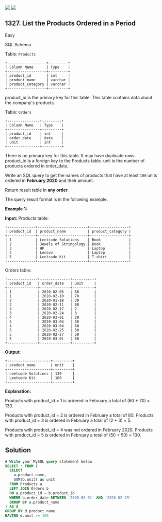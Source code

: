 [![](https://img.shields.io/github/stars/javadev/LeetCode-in-Java?label=Stars&style=flat-square)](https://github.com/javadev/LeetCode-in-Java)
[![](https://img.shields.io/github/forks/javadev/LeetCode-in-Java?label=Fork%20me%20on%20GitHub%20&style=flat-square)](https://github.com/javadev/LeetCode-in-Java/fork)

## 1327\. List the Products Ordered in a Period

Easy

SQL Schema

Table: `Products`

    +------------------+---------+ 
    | Column Name      | Type    | 
    +------------------+---------+ 
    | product_id       | int     | 
    | product_name     | varchar | 
    | product_category | varchar | 
    +------------------+---------+ 
    
product_id is the primary key for this table. This table contains data about the company's products.

Table: `Orders`

    +---------------+---------+ 
    | Column Name   | Type    | 
    +---------------+---------+ 
    | product_id    | int     | 
    | order_date    | date    | 
    | unit          | int     | 
    +---------------+---------+ 

There is no primary key for this table. It may have duplicate rows. product_id is a foreign key to the Products table. unit is the number of products ordered in order_date.

Write an SQL query to get the names of products that have at least `100` units ordered in **February 2020** and their amount.

Return result table in **any order**.

The query result format is in the following example.

**Example 1:**

**Input:** Products table: 

    +-------------+-----------------------+------------------+ 
    | product_id  | product_name          | product_category | 
    +-------------+-----------------------+------------------+ 
    | 1           | Leetcode Solutions    | Book             | 
    | 2           | Jewels of Stringology | Book             | 
    | 3           | HP                    | Laptop           | 
    | 4           | Lenovo                | Laptop           | 
    | 5           | Leetcode Kit          | T-shirt          | 
    +-------------+-----------------------+------------------+ 

Orders table: 

    +--------------+--------------+----------+ 
    | product_id   | order_date   | unit     | 
    +--------------+--------------+----------+ 
    | 1            | 2020-02-05   | 60       | 
    | 1            | 2020-02-10   | 70       | 
    | 2            | 2020-01-18   | 30       | 
    | 2            | 2020-02-11   | 80       | 
    | 3            | 2020-02-17   | 2        | 
    | 3            | 2020-02-24   | 3        | 
    | 4            | 2020-03-01   | 20       | 
    | 4            | 2020-03-04   | 30       | 
    | 4            | 2020-03-04   | 60       | 
    | 5            | 2020-02-25   | 50       | 
    | 5            | 2020-02-27   | 50       | 
    | 5            | 2020-03-01   | 50       | 
    +--------------+--------------+----------+

**Output:** 

    +--------------------+---------+ 
    | product_name       | unit    | 
    +--------------------+---------+ 
    | Leetcode Solutions | 130     | 
    | Leetcode Kit       | 100     | 
    +--------------------+---------+

**Explanation:**

Products with product_id = 1 is ordered in February a total of (60 + 70) = 130. 

Products with product_id = 2 is ordered in February a total of 80. Products with product_id = 3 is ordered in February a total of (2 + 3) = 5. 

Products with product_id = 4 was not ordered in February 2020. Products with product_id = 5 is ordered in February a total of (50 + 50) = 100.

## Solution

```sql
# Write your MySQL query statement below
SELECT * FROM (
  SELECT
    a.product_name,
    SUM(b.unit) as unit
  FROM Products a
  LEFT JOIN Orders b
  ON a.product_id = b.product_id
  WHERE b.order_date BETWEEN '2020-02-01' AND '2020-02-29'
  GROUP BY a.product_name
) AS d
GROUP BY d.product_name
HAVING d.unit >= 100
```